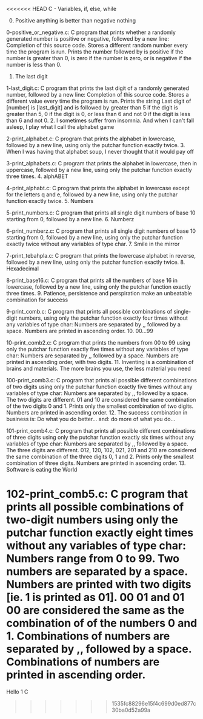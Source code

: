 <<<<<<< HEAD
C - Variables, if, else, while

0. Positive anything is better than negative nothing

0-positive_or_negative.c: C program that prints whether a randomly generated number is positive or negative, followed by a new line:
Completion of this source code.
Stores a different random number every time the program is run.
Prints the number followed by is positive if the number is greater than 0, is zero if the number is zero, or is negative if the number is less than 0.
1. The last digit

1-last_digit.c: C program that prints the last digit of a randomly generated number, followed by a new line:
Completion of this source code.
Stores a different value every time the program is run.
Prints the string Last digit of [number] is [last_digit] and is followed by greater than 5 if the digit is greater than 5, 0 if the digit is 0, or less than 6 and not 0 if the digit is less than 6 and not 0.
2. I sometimes suffer from insomnia. And when I can't fall asleep, I play what I call the alphabet game

2-print_alphabet.c: C program that prints the alphabet in lowercase, followed by a new line, using only the putchar function exactly twice.
3. When I was having that alphabet soup, I never thought that it would pay off

3-print_alphabets.c: C program that prints the alphabet in lowercase, then in uppercase, followed by a new line, using only the putchar function exactly three times.
4. alphABET

4-print_alphabt.c: C program that prints the alphabet in lowercase except for the letters q and e, followed by a new line, using only the putchar function exactly twice.
5. Numbers

5-print_numbers.c: C program that prints all single digit numbers of base 10 starting from 0, followed by a new line.
6. Numberz

6-print_numberz.c: C program that prints all single digit numbers of base 10 starting from 0, followed by a new line, using only the putchar function exactly twice without any variables of type char.
7. Smile in the mirror

7-print_tebahpla.c: C program that prints the lowercase alphabet in reverse, followed by a new line, using only the putchar function exactly twice.
8. Hexadecimal

8-print_base16.c: C program that prints all the numbers of base 16 in lowercase, followed by a new line, using only the putchar function exactly three times.
9. Patience, persistence and perspiration make an unbeatable combination for success

9-print_comb.c: C program that prints all possible combinations of single-digit numbers, using only the putchar function exactly four times without any variables of type char:
Numbers are separated by ,, followed by a space.
Numbers are printed in ascending order.
10. 00...99

10-print_comb2.c: C program that prints the numbers from 00 to 99 using only the putchar function exactly five times without any variables of type char:
Numbers are separated by ,, followed by a space.
Numbers are printed in ascending order, with two digits.
11. Inventing is a combination of brains and materials. The more brains you use, the less material you need

100-print_comb3.c: C program that prints all possible different combinations of two digits using only the putchar function exactly five times without any variables of type char:
Numbers are separated by ,, followed by a space.
The two digits are different.
01 and 10 are considered the same combination of the two digits 0 and 1.
Prints only the smallest combination of two digits.
Numbers are printed in ascending order.
12. The success combination in business is: Do what you do better... and: do more of what you do...

101-print_comb4.c: C program that prints all possible different combinations of three digits using only the putchar function exactly six times without any variables of type char:
Numbers are separated by ,, followed by a space.
The three digits are different.
012, 120, 102, 021, 201 and 210 are considered the same combination of the three digits 0, 1 and 2.
Prints only the smallest combination of three digits.
Numbers are printed in ascending order.
13. Software is eating the World

102-print_comb5.c: C program that prints all possible combinations of two-digit numbers using only the putchar function exactly eight times without any variables of type char:
Numbers range from 0 to 99.
Two numbers are separated by a space.
Numbers are printed with two digits [ie. 1 is printed as 01].
00 01 and 01 00 are considered the same as the combination of of the numbers 0 and 1.
Combinations of numbers are separated by ,, followed by a space.
Combinations of numbers are printed in ascending order.
=======
Hello 1 C
>>>>>>> 1535fc88296e15f4c699d0ed877c30ba0d52a99a

